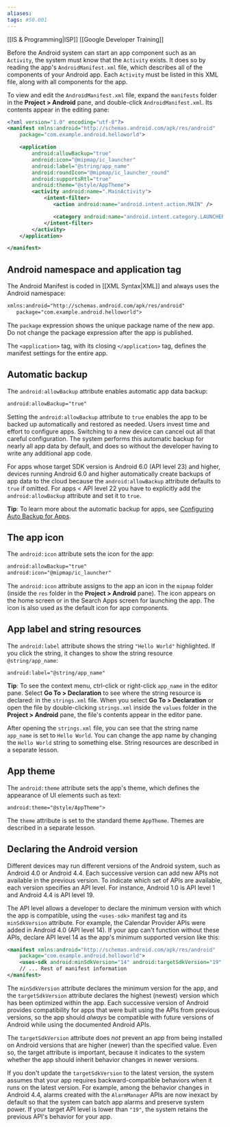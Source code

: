 ```yaml
---
aliases:
tags: #50.001
---
```

[[IS & Programming|ISP]]
[[Google Developer Training]]

Before the Android system can start an app component such as an `Activity`, the system must know that the `Activity` exists. It does so by reading the app's `AndroidManifest.xml` file, which describes all of the components of your Android app. Each `Activity` must be listed in this XML file, along with all components for the app.

To view and edit the `AndroidManifest.xml` file, expand the `manifests` folder in the **Project > Android** pane, and double-click `AndroidManifest.xml`. Its contents appear in the editing pane:
```xml
<?xml version="1.0" encoding="utf-8"?>
<manifest xmlns:android="http://schemas.android.com/apk/res/android"
    package="com.example.android.helloworld">

    <application
        android:allowBackup="true"
        android:icon="@mipmap/ic_launcher"
        android:label="@string/app_name"
        android:roundIcon="@mipmap/ic_launcher_round"
        android:supportsRtl="true"
        android:theme="@style/AppTheme">
        <activity android:name=".MainActivity">
            <intent-filter>
               <action android:name="android.intent.action.MAIN" />

               <category android:name="android.intent.category.LAUNCHER" />
            </intent-filter>
        </activity>
    </application>

</manifest>
```

## Android namespace and application tag
The Android Manifest is coded in [[XML Syntax|XML]] and always uses the Android namespace:
```xml
xmlns:android="http://schemas.android.com/apk/res/android"
   package="com.example.android.helloworld">
```
The `package` expression shows the unique package name of the new app. Do not change the package expression after the app is published.

The `<application>` tag, with its closing `</application>` tag, defines the manifest settings for the entire app.

## Automatic backup
The `android:allowBackup` attribute enables automatic app data backup:
```xml
android:allowBackup="true"
```
Setting the `android:allowBackup` attribute to `true` enables the app to be backed up automatically and restored as needed. Users invest time and effort to configure apps. Switching to a new device can cancel out all that careful configuration. The system performs this automatic backup for nearly all app data by default, and does so without the developer having to write any additional app code.

For apps whose target SDK version is Android 6.0 (API level 23) and higher, devices running Android 6.0 and higher automatically create backups of app data to the cloud because the `android:allowBackup` attribute defaults to `true` if omitted. For apps < API level 22 you have to explicitly add the `android:allowBackup` attribute and set it to `true`.

**Tip**: To learn more about the automatic backup for apps, see [Configuring Auto Backup for Apps](https://developer.android.com/training/backup/autosyncapi.html).

## The app icon
The `android:icon` attribute sets the icon for the app:

```xml
android:allowBackup="true"
android:icon="@mipmap/ic_launcher"
```

The `android:icon` attribute assigns to the app an icon in the `mipmap` folder (inside the `res` folder in the **Project > Android** pane). The icon appears on the home screen or in the Search Apps screen for launching the app. The icon is also used as the default icon for app components.

## App label and string resources
The `android:label` attribute shows the string `"Hello World"` highlighted. If you click the string, it changes to show the string resource `@string/app_name`:

```
android:label="@string/app_name"
```

**Tip**: To see the context menu, ctrl-click or right-click `app_name` in the editor pane. Select **Go To > Declaration** to see where the string resource is declared: in the `strings.xml` file. When you select **Go To > Declaration** or open the file by double-clicking `strings.xml` inside the `values` folder in the **Project > Android** pane, the file's contents appear in the editor pane.

After opening the `strings.xml` file, you can see that the string name `app_name` is set to `Hello World`. You can change the app name by changing the `Hello World` string to something else. String resources are described in a separate lesson.

## App theme
The `android:theme` attribute sets the app's theme, which defines the appearance of UI elements such as text:

```
android:theme="@style/AppTheme">
```

The `theme` attribute is set to the standard theme `AppTheme`. Themes are described in a separate lesson.

## Declaring the Android version
Different devices may run different versions of the Android system, such as Android 4.0 or Android 4.4. Each successive version can add new APIs not available in the previous version. To indicate which set of APIs are available, each version specifies an API level. For instance, Android 1.0 is API level 1 and Android 4.4 is API level 19.

The API level allows a developer to declare the minimum version with which the app is compatible, using the `<uses-sdk>` manifest tag and its `minSdkVersion` attribute. For example, the Calendar Provider APIs were added in Android 4.0 (API level 14). If your app can't function without these APIs, declare API level 14 as the app's minimum supported version like this:
```xml
<manifest xmlns:android="http://schemas.android.com/apk/res/android"
    package="com.example.android.helloworld">
    <uses-sdk android:minSdkVersion="14" android:targetSdkVersion="19" />
    // ... Rest of manifest information
</manifest>
```
The `minSdkVersion` attribute declares the minimum version for the app, and the `targetSdkVersion` attribute declares the highest (newest) version which has been optimized within the app. Each successive version of Android provides compatibility for apps that were built using the APIs from previous versions, so the app should _always_ be compatible with future versions of Android while using the documented Android APIs.

The `targetSdkVersion` attribute does _not_ prevent an app from being installed on Android versions that are higher (newer) than the specified value. Even so, the target attribute is important, because it indicates to the system whether the app should inherit behavior changes in newer versions.

If you don't update the `targetSdkVersion` to the latest version, the system assumes that your app requires backward-compatible behaviors when it runs on the latest version. For example, among the behavior changes in Android 4.4, alarms created with the `AlarmManager` APIs are now inexact by default so that the system can batch app alarms and preserve system power. If your target API level is lower than `"19"`, the system retains the previous API's behavior for your app.
